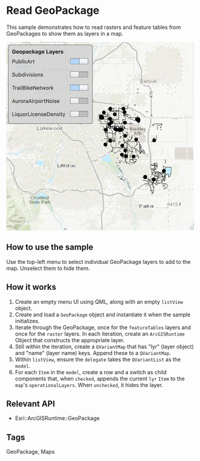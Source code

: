 # Read GeoPackage

This sample demonstrates how to read rasters and feature tables from GeoPackages to show them as layers in a map.

![](screenshot.png)

## How to use the sample
Use the top-left menu to select individual GeoPackage layers to add to the map. Unselect them to hide them.

## How it works
1. Create an empty menu UI using QML, along with an empty `listView` object.
2. Create and load a `GeoPackage` object and instantiate it when the sample initializes.
3. Iterate through the GeoPackage, once for the `featureTables` layers and once for the `raster` layers. In each iteration, create an `ArcGISRuntime` Object that constructs the appropriate layer.
4. Still within the iteration, create a `QVariantMap` that has "lyr" (layer object) and "name" (layer name) keys. Append these to a `QVariantMap`.
5. Within `listView`, ensure the `delegate` takes the `QVariantList` as the `model`.
6. For each `Item` in the `model`, create a row and a switch as child components that, when `checked`, appends the current `lyr` `Item` to the `map`'s `operationalLayers`. When `unchecked`, it hides the layer.

## Relevant API
 - Esri::ArcGISRuntime::GeoPackage

## Tags
GeoPackage, Maps
